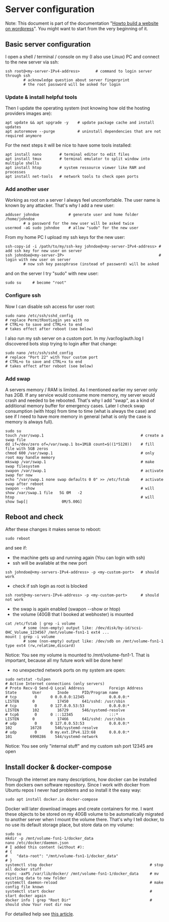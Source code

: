 # Server configuration

Note: This document is part of the documentation "[Howto build a website on wordpress](./README.md)".
You might want to start from the very beginning of it.

## Basic server configuration

I open a shell / terminal / console on my (I also use Linux) PC and connect to the new server via ssh:

```shell
ssh root@<my-server-IPv4-address>		# command to login server through ssh
		# acknowledge question about server fingerprint
		# the root password will be asked for login
```

### Update & install helpful tools

Then I update the operating system (not knowing how old the hosting providers images are):

```shell
apt update && apt upgrade -y	# update package cache and install updates
apt autoremove --purge			# uninstall dependencies that are not required anymore
```

For the next steps it will be nice to have some tools installed:

```shell
apt install nano		# terminal editor to edit files
apt install tmux		# terminal emulator to split window into multiple shells
apt install htop		# system ressource viewer like RAM and processes
apt install net-tools	# network tools to check open ports
```

### Add another user

Working as root on a server I always feel uncomfortable. The user name is known by any attacker. That's why I add a new user:

```shell
adduser johndoe				# generate user and home folder /home/johndoe
		# a password for the new user will be asked twice
usermod -aG sudo johndoe 	# allow "sudo" for the new user
```

From my home PC I upload my ssh keys for the new user:

```shell
ssh-copy-id -i /path/to/my/ssh-key johndoe@<my-server-IPv4-address>	# add ssh key for new user on server
ssh johndoe@<my-server-IP>											# login with new user on server
		# now ssh key passphrase (instead of password) will be asked
```											

and on the server I try "sudo" with new user:

```shell
sudo su		# become "root"
```

### Configure ssh

Now I can disable ssh access for user root:

```shell
sudo nano /etc/ssh/sshd_config
# replace PermitRootLogin yes with no
# CTRL+o to save and CTRL+x to end
# takes effect after reboot (see below)
```

I also run my ssh server on a custom port. In my /var/log/auth.log I discovered bots stop trying to login after that change:

```shell
sudo nano /etc/ssh/sshd_config
# replace "Port 22" with Your custom port
# CTRL+o to save and CTRL+x to end
# takes effect after reboot (see below)
```

### Add swap

A servers memory / RAM is limited. As I mentioned earlier my server only has 2GB. If any service would consume more memory, my server would crash and needed to be rebooted. That's why I add "swap", as a kind of additional memory buffer for emergency cases. Later I check swap consumption (with htop) from time to time (what is always the case) and see if I need to have more memory in general (what is only the case is memory is always full).

```shell
sudo su
touch /var/swap.1											# create a swap file
dd if=/dev/zero of=/var/swap.1 bs=1MiB count=$((1*5120))	# fill file with 5GB zeros
chmod 600 /var/swap.1										# only root may handle memory
mkswap /var/swap.1											# make swap filesystem
swapon /var/swap.1											# activate swap for now
echo "/var/swap.1 none swap defaults 0 0" >> /etc/fstab		# activate swap after reboot
swapon --show												# will show /var/swap.1 file   5G 0M   -2
htop														# will show Swp[|               0M/5.00G]
```

## Reboot and check

After these changes it makes sense to reboot:

```shell
sudo reboot
```

and see if:

- the machine gets up and running again (You can login with ssh)
- ssh will be available at the new port

```shell
ssh johndoe@<my-servers-IPv4-address> -p <my-custom-port>	# should work
```

- check if ssh login as root is blocked

```shell
ssh root@<my-servers-IPv4-address> -p <my-custom-port> 		# should not work
```

- the swap is again enabled (swapon --show or htop)
- the volume (40GB that I booked at webhoster) is mounted

```shell
cat /etc/fstab | grep -i volume		
		# some (non-empty) output like: /dev/disk/by-id/scsi-0HC_Volume_1234567 /mnt/volume-fsn1-1 ext4 ...
mount | grep -i volume
		# some (non-empty) output like: /dev/sdb on /mnt/volume-fsn1-1 type ext4 (rw,relatime,discard)
```
Notice: You see my volume is mounted to /mnt/volume-fsn1-1. That is important, because all my future work will be done here!

- no unexpected network ports on my system are open:

```shell
sudo netstat -tulpen
# Active Internet connections (only servers)
# Proto Recv-Q Send-Q Local Address           Foreign Address         State       User       Inode      PID/Program name    
# tcp        0      0 0.0.0.0:12345           0.0.0.0:*               LISTEN      0          17450      641/sshd: /usr/sbin
# tcp        0      0 127.0.0.53:53           0.0.0.0:*               LISTEN      102        16729      546/systemd-resolve
# tcp6       0      0 :::12345                :::*                    LISTEN      0          17466      641/sshd: /usr/sbin 
# udp        0      0 127.0.0.53:53           0.0.0.0:*                           102        16728      546/systemd-resolve 
# udp        0      0 my.ext.IPv4.123:68      0.0.0.0:*                           101        6990286    544/systemd-network
```
Notice: You see only "internal stuff" and my custom ssh port 12345 are open


## Install docker & docker-compose

Through the internet are many descriptions, how docker can be installed from dockers own software repository. Since I work with docker from Ubuntu repos I never had problems and so install it the easy way:

```shell
sudo apt install docker.io docker-compose
```

Docker will later download images and create containers for me. I want these objects to be stored on my 40GB volume to be automatically migrated to another server when I mount the volume there. That's why I tell docker, to no use its default storage place, but store data on my volume:

```shell
sudo su
mkdir -p /mnt/volume-fsn1-1/docker_data
nano /etc/docker/daemon.json
# I added this content (without #):
# {
#    "data-root": "/mnt/volume-fsn1-1/docker_data"
# }
systemctl stop docker											# stop all docker stuff
rsync -axPS /var/lib/docker/ /mnt/volume-fsn1-1/docker_data		# mv existing data to new folder
systemctl daemon-reload											# make config file known
systemctl start docker											# start docker again
docker info | grep "Root Dir"									# should show Your root dir now
```

For detailled help see [this article](https://stackoverflow.com/questions/55344896/attempt-to-change-docker-data-root-fails-why).
